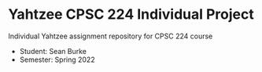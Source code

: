 # Yahtzee CPSC 224 Individual Project

Individual Yahtzee assignment repository for CPSC 224 course

- Student:  Sean Burke
- Semester: Spring 2022
